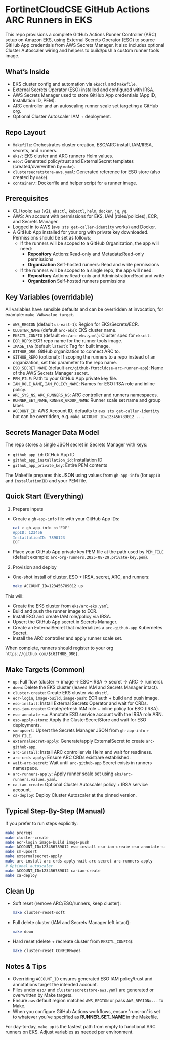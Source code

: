 # FortinetCloudCSE GitHub Actions ARC Runners in EKS

This repo provisions a complete GitHub Actions Runner Controller (ARC) setup on Amazon EKS, using External Secrets Operator (ESO) to source GitHub App credentials from AWS Secrets Manager. It also includes optional Cluster Autoscaler wiring and helpers to build/push a custom runner tools image.

## What’s Inside

- EKS cluster config and automation via `eksctl` and `Makefile`.
- External Secrets Operator (ESO) installed and configured with IRSA.
- AWS Secrets Manager used to store GitHub App credentials (App ID, Installation ID, PEM).
- ARC controller and an autoscaling runner scale set targeting a GitHub org.
- Optional Cluster Autoscaler IAM + deployment.

## Repo Layout

- `Makefile`: Orchestrates cluster creation, ESO/ARC install, IAM/IRSA, secrets, and runners.
- `eks/`: EKS cluster and ARC runners Helm values.
- `eso/`: Generated policy/trust and ExternalSecret templates (created/overwritten by `make`).
- `clustersecretstore-aws.yaml`: Generated reference for ESO store (also created by `make`).
- `container/`: Dockerfile and helper script for a runner image.

## Prerequisites

- CLI tools: `aws` (v2), `eksctl`, `kubectl`, `helm`, `docker`, `jq`, `yq`.
- AWS: An account with permissions for EKS, IAM (roles/policies), ECR, and Secrets Manager.
- Logged in to AWS (`aws sts get-caller-identity` works) and Docker.
- A GitHub App installed for your org with private key downloaded. Permissions should be set as follows:
  - If the runners will be scoped to a GitHub Organization, the app will need:
    - **Repository** Actions:Read-only and Metadata:Read-only permissions
    - **Organization** Self-hosted runners: Read and write permissions
  - If the runners will be scoped to a single repo, the app will need: 
    - **Repository** Actions:Read-only and Administration:Read and write
    - **Organization** Self-hosted runners permissions

## Key Variables (overridable)

All variables have sensible defaults and can be overridden at invocation, for example: `make VAR=value target`.

- `AWS_REGION` (default `us-east-1`): Region for EKS/Secrets/ECR.
- `CLUSTER_NAME` (default `arc-eks`): EKS cluster name.
- `EKSCTL_CONFIG` (default `eks/arc-eks.yaml`): Cluster spec for `eksctl`.
- `ECR_REPO`: ECR repo name for the runner tools image.
- `IMAGE_TAG` (default `latest`): Tag for built image.
- `GITHUB_ORG`: GitHub organization to connect ARC to.
- `GITHUB_REPO` (optional): If scoping the runners to a repo instead of an organization, set this parameter to the repo name. 
- `ESO_SECRET_NAME` (default `arc/github-ftntcldcse-arc-runner-app`): Name of the AWS Secrets Manager secret.
- `PEM_FILE`: Path to your GitHub App private key file.
- `IAM_ROLE_NAME`, `IAM_POLICY_NAME`: Names for ESO IRSA role and inline policy.
- `ARC_SYS_NS`, `ARC_RUNNERS_NS`: ARC controller and runners namespaces.
- `RUNNER_SET_NAME`, `RUNNER_GROUP_NAME`: Runner scale set name and group label.
- `ACCOUNT_ID`: AWS Account ID; defaults to `aws sts get-caller-identity` but can be overridden, e.g. `make ACCOUNT_ID=123456789012 ...`.

## Secrets Manager Data Model

The repo stores a single JSON secret in Secrets Manager with keys:

- `github_app_id`: GitHub App ID
- `github_app_installation_id`: Installation ID
- `github_app_private_key`: Entire PEM contents

The Makefile prepares this JSON using values from `gh-app-info` (for `AppID` and `InstallationID`) and your PEM file.

## Quick Start (Everything)

1) Prepare inputs

- Create a `gh-app-info` file with your GitHub App IDs:

  ```bash
  cat > gh-app-info <<'EOF'
  AppID: 123456
  InstallationID: 7890123
  EOF
  ```

- Place your GitHub App private key PEM file at the path used by `PEM_FILE` (default example: `arc-org-runners.2025-08-29.private-key.pem`).

2) Provision and deploy

- One-shot install of cluster, ESO + IRSA, secret, ARC, and runners:

  ```bash
  make ACCOUNT_ID=123456789012 up
  ```

This will:

- Create the EKS cluster from `eks/arc-eks.yaml`.
- Build and push the runner image to ECR.
- Install ESO and create IAM role/policy via IRSA.
- Upsert the GitHub App secret in Secrets Manager.
- Create an ExternalSecret that materializes a `arc-github-app` Kubernetes Secret.
- Install the ARC controller and apply runner scale set.

When complete, runners should register to your org `https://github.com/${GITHUB_ORG}`.

## Make Targets (Common)

- `up`: Full flow (cluster → image → ESO+IRSA → secret → ARC → runners).
- `down`: Delete the EKS cluster (leaves IAM and Secrets Manager intact).
- `cluster-create`: Create EKS cluster via `eksctl`.
- `ecr-login`, `image-build`, `image-push`: ECR auth + build and push image.
- `eso-install`: Install External Secrets Operator and wait for CRDs.
- `eso-iam-create`: Create/refresh IAM role + inline policy for ESO (IRSA).
- `eso-annotate-sa`: Annotate ESO service account with the IRSA role ARN.
- `eso-apply-store`: Apply the ClusterSecretStore and wait for ESO deployments.
- `sm-upsert`: Upsert the Secrets Manager JSON from `gh-app-info` + `PEM_FILE`.
- `externalsecret-apply`: Generate/apply ExternalSecret to create `arc-github-app`.
- `arc-install`: Install ARC controller via Helm and wait for readiness.
- `arc-crds-apply`: Ensure ARC CRDs exist/are established.
- `wait-arc-secret`: Wait until `arc-github-app` Secret exists in runners namespace.
- `arc-runners-apply`: Apply runner scale set using `eks/arc-runners.values.yaml`.
- `ca-iam-create`: Optional Cluster Autoscaler policy + IRSA service account.
- `ca-deploy`: Deploy Cluster Autoscaler at the pinned version.

## Typical Step-By-Step (Manual)

If you prefer to run steps explicitly:

```bash
make prereqs
make cluster-create
make ecr-login image-build image-push
make ACCOUNT_ID=123456789012 eso-install eso-iam-create eso-annotate-sa eso-apply-store
make sm-upsert
make externalsecret-apply
make arc-install arc-crds-apply wait-arc-secret arc-runners-apply
# Optional autoscaler
make ACCOUNT_ID=123456789012 ca-iam-create
make ca-deploy
```

## Clean Up

- Soft reset (remove ARC/ESO/runners, keep cluster):

  ```bash
  make cluster-reset-soft
  ```

- Full delete cluster (IAM and Secrets Manager left intact):

  ```bash
  make down
  ```

- Hard reset (delete + recreate cluster from `EKSCTL_CONFIG`):

  ```bash
  make cluster-reset CONFIRM=yes
  ```

## Notes & Tips

- Overriding `ACCOUNT_ID` ensures generated ESO IAM policy/trust and annotations target the intended account.
- Files under `eso/` and `clustersecretstore-aws.yaml` are generated or overwritten by Make targets.
- Ensure `aws` default region matches `AWS_REGION` or pass `AWS_REGION=...` to Make.
- When you configure GitHub Actions workflows, ensure 'runs-on' is set to whatever you've specified as **RUNNER_SET_NAME** in the Makefile. 

For day‑to‑day, `make up` is the fastest path from empty to functional ARC runners on EKS. Adjust variables as needed per environment.

